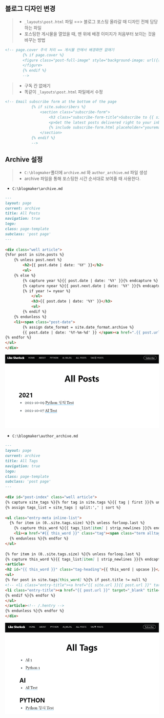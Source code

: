 ## 블로그 디자인 변경

> - `_layouts\post.html` 파일 ==> 블로그 포스팅 올라갈 때 디자인 전체 담당하는 파일
> - 포스팅한 게시물을 열었을 때, 맨 위에 배경 이미지가 처음부터 보이는 것을 바꾸는 방법

```html
<!-- page.cover 주석 처리 == 게시물 안에서 배경화면 없애기
        {% if page.cover %}
        <figure class="post-full-image" style="background-image: url({{ site.baseurl }}{{ page.cover }})">
        </figure>
        {% endif %}
        -->
```



> - 구독 칸 없애기
> - 똑같이 `_layouts\post.html` 파일에서 수정

```html
<!-- Email subscribe form at the bottom of the page 
            {% if site.subscribers %}
                <section class="subscribe-form">
                    <h3 class="subscribe-form-title">Subscribe to {{ site.title }}</h3>
                    <p>Get the latest posts delivered right to your inbox</p>
                    {% include subscribe-form.html placeholder="youremail@example.com" %}
                </section>
            {% endif %}
            -->
```





## Archive 설정

> - `C:\blogmaker`폴더에 `archive.md` 와 `author_archive.md` 파일 생성
> - archive 파일을 통해 포스팅한 시간 순서대로 보여줄 때 사용한다.



- `C:\blogmaker\archive.md`

```md
---
layout: page
current: archive
title: All Posts
navigation: true
logo: 
class: page-template
subclass: 'post page'
---

<div class="well article">
{%for post in site.posts %}
    {% unless post.next %}
        <h2>{{ post.date | date: '%Y' }}</h2>
        <ul>
    {% else %}
        {% capture year %}{{ post.date | date: '%Y' }}{% endcapture %}
        {% capture nyear %}{{ post.next.date | date: '%Y' }}{% endcapture %}
        {% if year != nyear %}
            </ul>
            <h3>{{ post.date | date: '%Y' }}</h3>
            <ul>
        {% endif %}
    {% endunless %}
    <li><span class="post-date">
        {% assign date_format = site.date_format.archive %}
        {{ post.date | date: '%Y-%m-%d' }} </span><a href=".{{ post.url }}" target="_blank">{{ post.title }}</a></li>
{% endfor %}
</ul>
</div>
```

![image-20211009234253804](md-images/image-20211009234253804.png)



- `C:\blogmaker\author_archive.md`

```md
---
layout: page
current: archive
title: All Tags
navigation: true
logo:
class: page-template
subclass: 'post page'
---

<div id="post-index" class="well article">
{% capture site_tags %}{% for tag in site.tags %}{{ tag | first }}{% unless forloop.last %},{% endunless %}{% endfor %}{% endcapture %}
{% assign tags_list = site_tags | split:',' | sort %}

<ul class="entry-meta inline-list">
  {% for item in (0..site.tags.size) %}{% unless forloop.last %}
    {% capture this_word %}{{ tags_list[item] | strip_newlines }}{% endcapture %}
  	<li><a href="#{{ this_word }}" class="tag"><span class="term alltags">{{ this_word }}</span> <span class="count alltags">{{ site.tags[this_word].size }}</span></a></li>
  {% endunless %}{% endfor %}
</ul>

{% for item in (0..site.tags.size) %}{% unless forloop.last %}
{% capture this_word %}{{ tags_list[item] | strip_newlines }}{% endcapture %}
<article>
<h2 id="{{ this_word }}" class="tag-heading">{{ this_word | upcase }}</h2>
<ul>
{% for post in site.tags[this_word] %}{% if post.title != null %}
<!-- <li class="entry-title"><a href="{{ site.url }}{{ post.url }}" target="_blank" title="{{ post.title }}">{{ post.title }}</a></li> -->
<li class="entry-title"><a href="{{ post.url }}" target="_blank" title="{{ post.title }}">{{ post.title }}</a></li>
{% endif %}{% endfor %}
</ul>
</article><!-- /.hentry -->
{% endunless %}{% endfor %}
</div>
```

![image-20211009234309835](md-images/image-20211009234309835.png)

